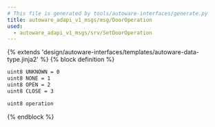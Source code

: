 ```yaml
---
# This file is generated by tools/autoware-interfaces/generate.py
title: autoware_adapi_v1_msgs/msg/DoorOperation
used:
  - autoware_adapi_v1_msgs/srv/SetDoorOperation
---
```


{% extends 'design/autoware-interfaces/templates/autoware-data-type.jinja2' %}
{% block definition %}

```txt
uint8 UNKNOWN = 0
uint8 NONE = 1
uint8 OPEN = 2
uint8 CLOSE = 3

uint8 operation
```

{% endblock %}
